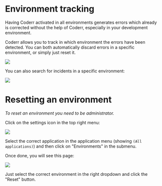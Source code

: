 Environment tracking
====================

Having Coderr activated in all environments generates errors which already is corrected without the help of Coderr, especially in your development environment.

Coderr allows you to track in which environment the errors have been detected. You can both automatically discard errors in a specific environment, or simply just reset it.

![](../../../screens/features/environments/quickfacts.png)

You can also search for incidents in a specific environment:

![](../../../screens/features/environments/search_options.png)

# Resetting an environment

_To reset an environment you need to be administrator._

Click on the settings icon in the top right menu:

![](../../../screens/features/settings_icon.png)

Select the correct application in the application menu (showing `(All applications)`) and then click on "Environments" in the submenu.

Once done, you will see this page:

![](../../../screens/features/environments/reset.png)

Just select the correct environment in the right dropdown and click the "Reset" button.